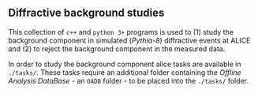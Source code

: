 ## Diffractive background studies

This collection of `c++` and `python 3+` programs is used to (1) study the background component in simulated (*Pythia-8*) diffractive events at ALICE and (2)
to reject the background component in the measured data.

In order to study the background component alice tasks are available in `./tasks/`. These tasks require an additional folder containing the *Offline Analysis DataBase* - 
an `OADB` folder - to be placed into the `./tasks/` folder. 

